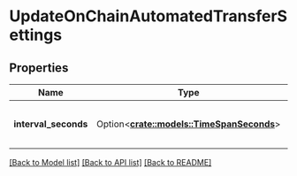 # UpdateOnChainAutomatedTransferSettings

## Properties

Name | Type | Description | Notes
------------ | ------------- | ------------- | -------------
**interval_seconds** | Option<[**crate::models::TimeSpanSeconds**](TimeSpanSeconds.md)> | How often should the processor run | [optional]

[[Back to Model list]](../README.md#documentation-for-models) [[Back to API list]](../README.md#documentation-for-api-endpoints) [[Back to README]](../README.md)


